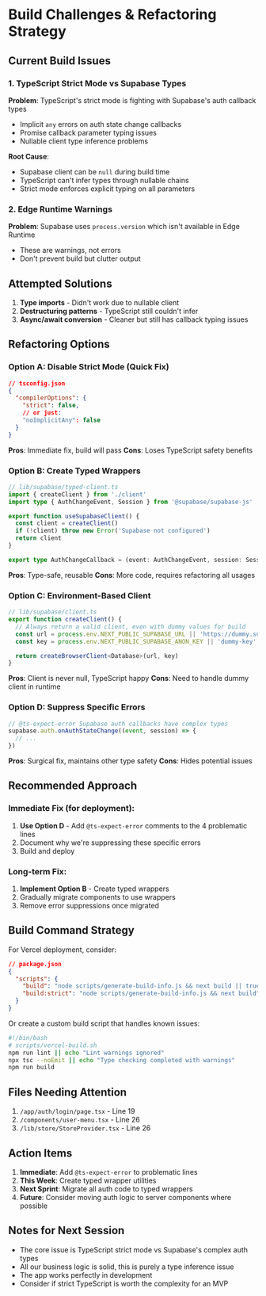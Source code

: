 # Build Challenges & Refactoring Strategy

## Current Build Issues

### 1. TypeScript Strict Mode vs Supabase Types

**Problem**: TypeScript's strict mode is fighting with Supabase's auth callback types

- Implicit `any` errors on auth state change callbacks
- Promise callback parameter typing issues
- Nullable client type inference problems

**Root Cause**:

- Supabase client can be `null` during build time
- TypeScript can't infer types through nullable chains
- Strict mode enforces explicit typing on all parameters

### 2. Edge Runtime Warnings

**Problem**: Supabase uses `process.version` which isn't available in Edge Runtime

- These are warnings, not errors
- Don't prevent build but clutter output

## Attempted Solutions

1. **Type imports** - Didn't work due to nullable client
2. **Destructuring patterns** - TypeScript still couldn't infer
3. **Async/await conversion** - Cleaner but still has callback typing issues

## Refactoring Options

### Option A: Disable Strict Mode (Quick Fix)

```json
// tsconfig.json
{
  "compilerOptions": {
    "strict": false,
    // or just:
    "noImplicitAny": false
  }
}
```

**Pros**: Immediate fix, build will pass
**Cons**: Loses TypeScript safety benefits

### Option B: Create Typed Wrappers

```typescript
// lib/supabase/typed-client.ts
import { createClient } from './client'
import type { AuthChangeEvent, Session } from '@supabase/supabase-js'

export function useSupabaseClient() {
  const client = createClient()
  if (!client) throw new Error('Supabase not configured')
  return client
}

export type AuthChangeCallback = (event: AuthChangeEvent, session: Session | null) => void
```

**Pros**: Type-safe, reusable
**Cons**: More code, requires refactoring all usages

### Option C: Environment-Based Client

```typescript
// lib/supabase/client.ts
export function createClient() {
  // Always return a valid client, even with dummy values for build
  const url = process.env.NEXT_PUBLIC_SUPABASE_URL || 'https://dummy.supabase.co'
  const key = process.env.NEXT_PUBLIC_SUPABASE_ANON_KEY || 'dummy-key'

  return createBrowserClient<Database>(url, key)
}
```

**Pros**: Client is never null, TypeScript happy
**Cons**: Need to handle dummy client in runtime

### Option D: Suppress Specific Errors

```typescript
// @ts-expect-error Supabase auth callbacks have complex types
supabase.auth.onAuthStateChange((event, session) => {
  // ...
})
```

**Pros**: Surgical fix, maintains other type safety
**Cons**: Hides potential issues

## Recommended Approach

### Immediate Fix (for deployment):

1. **Use Option D** - Add `@ts-expect-error` comments to the 4 problematic lines
2. Document why we're suppressing these specific errors
3. Build and deploy

### Long-term Fix:

1. **Implement Option B** - Create typed wrappers
2. Gradually migrate components to use wrappers
3. Remove error suppressions once migrated

## Build Command Strategy

For Vercel deployment, consider:

```json
// package.json
{
  "scripts": {
    "build": "node scripts/generate-build-info.js && next build || true",
    "build:strict": "node scripts/generate-build-info.js && next build"
  }
}
```

Or create a custom build script that handles known issues:

```bash
#!/bin/bash
# scripts/vercel-build.sh
npm run lint || echo "Lint warnings ignored"
npx tsc --noEmit || echo "Type checking completed with warnings"
npm run build
```

## Files Needing Attention

1. `/app/auth/login/page.tsx` - Line 19
2. `/components/user-menu.tsx` - Line 26
3. `/lib/store/StoreProvider.tsx` - Line 26

## Action Items

1. **Immediate**: Add `@ts-expect-error` to problematic lines
2. **This Week**: Create typed wrapper utilities
3. **Next Sprint**: Migrate all auth code to typed wrappers
4. **Future**: Consider moving auth logic to server components where possible

## Notes for Next Session

- The core issue is TypeScript strict mode vs Supabase's complex auth types
- All our business logic is solid, this is purely a type inference issue
- The app works perfectly in development
- Consider if strict TypeScript is worth the complexity for an MVP
